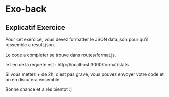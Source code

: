 # Exo-back

## Explicatif Exercice

Pour cet exercice, vous devez formatter le JSON data.json pour qu'il ressemble a result.json.  

Le code a completer se trouve dans routes/format.js.  

le lien de la requete est : http://localhost:3000/format/stats

Si vous mettez + de 2h, c'est pas grave, vous pouvez envoyer votre code et on en discutera ensemble.

Bonne chance et a rès bientot :)
